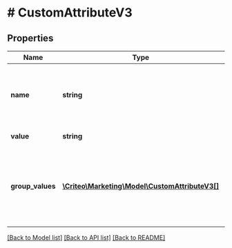 # # CustomAttributeV3

## Properties

Name | Type | Description | Notes
------------ | ------------- | ------------- | -------------
**name** | **string** | The name of the attribute. Underscores will be replaced by spaces upon insertion. | [optional] 
**value** | **string** | The value of the attribute. | [optional] 
**group_values** | [**\Criteo\Marketing\Model\CustomAttributeV3[]**](CustomAttributeV3.md) | Subattributes within this attribute group. Exactly one of value or groupValues must be provided. | [optional] 

[[Back to Model list]](../../README.md#documentation-for-models) [[Back to API list]](../../README.md#documentation-for-api-endpoints) [[Back to README]](../../README.md)


